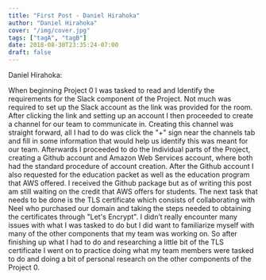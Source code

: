 ```yaml
---
title: "First Post - Daniel Hirahoka"
author: "Daniel Hirahoka"
cover: "/img/cover.jpg"
tags: ["tagA", "tagB"]
date: 2018-08-30T23:35:24-07:00
draft: false
---
```


Daniel Hirahoka:<br>

When beginning Project 0 I was tasked to read and Identify the requirements for the Slack component of the Project. 
Not much was required to set up the Slack account as the link was provided for the room. After clicking the link and 
setting up an account I then proceeded to create a channel for our team to communicate in. Creating this channel was 
straight forward, all I had to do was click the "+" sign near the channels tab and fill in some information that would 
help us identify this was meant for our team. Afterwards I proceeded to do the Individual parts of the Project, creating 
a Github account and Amazon Web Services account, where both had the standard procedure of account creation. After the 
Github account I also requested for the education packet as well as the education program that AWS offered. I received 
the Github package but as of writing this post am still waiting on the credit that AWS offers for students.
The next task that needs to be done is the TLS certificate which consists of collaborating with Neel who purchased 
our domain and taking the steps needed to obtaining the certificates through "Let's Encrypt". I didn’t really encounter 
many issues with what I was tasked to do but I did want to familiarize myself with many of the other components that my 
team was working on. So after finishing up what I had to do and researching a little bit of the TLS certificate I went 
on to practice doing what my team members were tasked to do and doing a bit of personal research on the other components 
of the Project 0.




